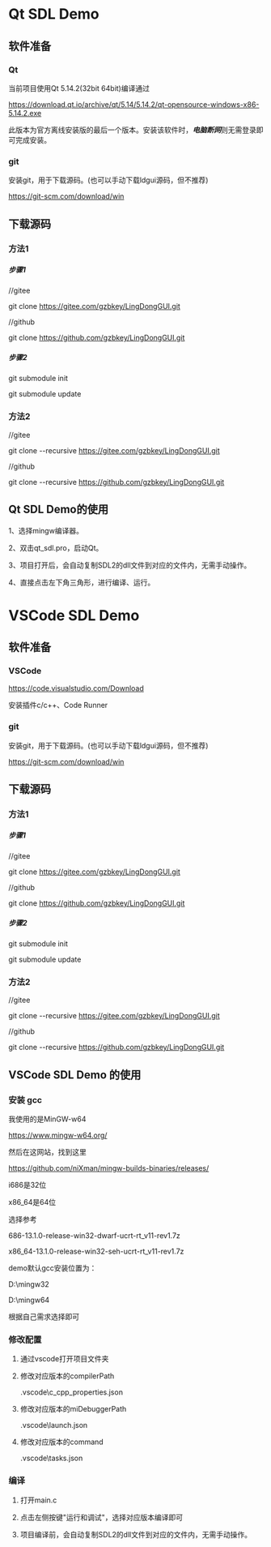 # Qt SDL Demo

## 软件准备

### Qt

当前项目使用Qt 5.14.2(32bit 64bit)编译通过

https://download.qt.io/archive/qt/5.14/5.14.2/qt-opensource-windows-x86-5.14.2.exe

此版本为官方离线安装版的最后一个版本。安装该软件时，***电脑断网***则无需登录即可完成安装。

### git

安装git，用于下载源码。(也可以手动下载ldgui源码，但不推荐)

https://git-scm.com/download/win

## 下载源码

### 方法1

##### 步骤1
//gitee

git clone https://gitee.com/gzbkey/LingDongGUI.git

//github 

git clone https://github.com/gzbkey/LingDongGUI.git

##### 步骤2

git submodule init

git submodule update

### 方法2

//gitee

git clone --recursive https://gitee.com/gzbkey/LingDongGUI.git

//github

git clone --recursive https://github.com/gzbkey/LingDongGUI.git

## Qt SDL Demo的使用

1、选择mingw编译器。

2、双击qt_sdl.pro，启动Qt。

3、项目打开后，会自动复制SDL2的dll文件到对应的文件内，无需手动操作。

4、直接点击左下角三角形，进行编译、运行。

# VSCode SDL Demo

## 软件准备

### VSCode

https://code.visualstudio.com/Download

安装插件c/c++、Code Runner

### git

安装git，用于下载源码。(也可以手动下载ldgui源码，但不推荐)

https://git-scm.com/download/win

## 下载源码

### 方法1

##### 步骤1
//gitee

git clone https://gitee.com/gzbkey/LingDongGUI.git

//github 

git clone https://github.com/gzbkey/LingDongGUI.git

##### 步骤2

git submodule init

git submodule update

### 方法2

//gitee

git clone --recursive https://gitee.com/gzbkey/LingDongGUI.git

//github

git clone --recursive https://github.com/gzbkey/LingDongGUI.git

## VSCode SDL Demo 的使用

### 安装 gcc

我使用的是MinGW-w64

https://www.mingw-w64.org/

然后在这网站，找到这里

https://github.com/niXman/mingw-builds-binaries/releases/

i686是32位

x86_64是64位

选择参考

686-13.1.0-release-win32-dwarf-ucrt-rt_v11-rev1.7z

x86_64-13.1.0-release-win32-seh-ucrt-rt_v11-rev1.7z

demo默认gcc安装位置为：

D:\mingw32

D:\mingw64

根据自己需求选择即可

### 修改配置

1. 通过vscode打开项目文件夹

2. 修改对应版本的compilerPath

    .vscode\c_cpp_properties.json

3. 修改对应版本的miDebuggerPath

    .vscode\launch.json

4. 修改对应版本的command

    .vscode\tasks.json

### 编译

1. 打开main.c

2. 点击左侧按键"运行和调试"，选择对应版本编译即可

3. 项目编译前，会自动复制SDL2的dll文件到对应的文件内，无需手动操作。
